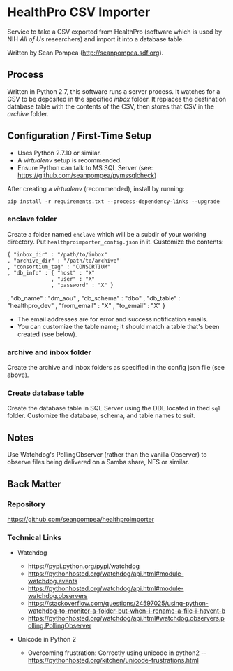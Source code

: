 # HealthPro CSV Importer

Service to take a CSV exported from HealthPro (software which is used by NIH _All of Us_ researchers) and import it into a database table. 

Written by Sean Pompea (http://seanpompea.sdf.org).

## Process
Written in Python 2.7, this software runs a server process. It watches for a CSV to be deposited in the specified *inbox* folder. It replaces the destination database table with the contents of the CSV, then stores that CSV in the *archive* folder.


## Configuration / First-Time Setup

* Uses Python 2.7.10 or similar.
* A *virtualenv* setup is recommended.
* Ensure Python can talk to MS SQL Server (see:  https://github.com/seanpompea/pymssqlcheck)

After creating a _virtualenv_ (recommended), install by running:

    pip install -r requirements.txt --process-dependency-links --upgrade

### enclave folder

Create a folder named ````enclave```` which will be a subdir of your working directory. Put ````healthproimporter_config.json```` in it. Customize the contents:

	{ "inbox_dir" : "/path/to/inbox"
	, "archive_dir" : "/path/to/archive"
	, "consortium_tag" : "CONSORTIUM"
	, "db_info" : { "host" : "X"
	              , "user" : "X" 
	              , "password" : "X" }
  , "db_name"  : "dm_aou"
  , "db_schema" : "dbo"
  , "db_table" : "healthpro_dev"
  , "from_email" : "X"
  , "to_email" : "X"
  }

* The email addresses are for error and success notification emails.
* You can customize the table name; it should match a table that's been created (see below).

### archive and inbox folder

Create the archive and inbox folders as specified in the config json file (see above).

### Create database table

Create the database table in SQL Server using the DDL located in thed ````sql```` folder. Customize the database, schema, and table names to suit.

## Notes

Use Watchdog's PollingObserver (rather than the vanilla Observer) to observe files being delivered on a Samba share, NFS or similar.

## Back Matter

### Repository

https://github.com/seanpompea/healthproimporter


### Technical Links

* Watchdog
  * https://pypi.python.org/pypi/watchdog
  * https://pythonhosted.org/watchdog/api.html#module-watchdog.events
  * https://pythonhosted.org/watchdog/api.html#module-watchdog.observers
  * https://stackoverflow.com/questions/24597025/using-python-watchdog-to-monitor-a-folder-but-when-i-rename-a-file-i-havent-b
  * https://pythonhosted.org/watchdog/api.html#watchdog.observers.polling.PollingObserver

* Unicode in Python 2
  * Overcoming frustration: Correctly using unicode in python2 -- https://pythonhosted.org/kitchen/unicode-frustrations.html

